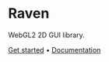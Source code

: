 # Raven

WebGL2 2D GUI library.

[Get started](https://github.com/matteokeole/raven/wiki/Raven-API-Documentation#getting-started) • [Documentation](https://github.com/matteokeole/raven/wiki/Raven-API-Documentation)